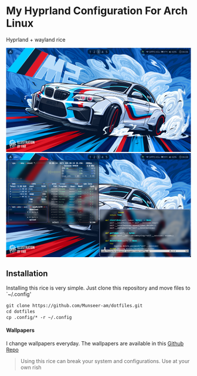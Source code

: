 # My Hyprland Configuration For Arch Linux

Hyprland + wayland rice

![Home](Screenshots/home.png)
![apps](Screenshots/apps.png)

## Installation
Installing this rice is very simple. Just clone this repository and move files to `~/.config'

```
git clone https://github.com/Munseer-am/dotfiles.git
cd dotfiles
cp .config/* -r ~/.config
```

#### Wallpapers
I change wallpapers everyday. The wallpapers are available in this [Github Repo](https://github.com/D3Ext/aesthetic-wallpapers)

> Using this rice can break your system and configurations. Use at your own rish


